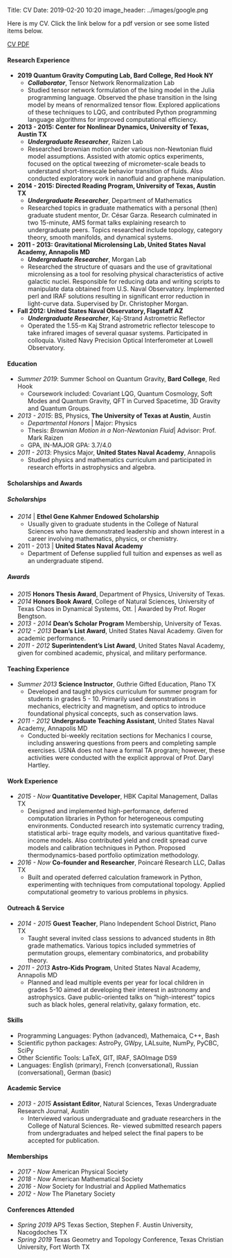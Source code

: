 Title: CV
Date: 2019-02-20 10:20
image_header: ../images/google.png

Here is my CV. Click the link below for a pdf version or see some listed items below.

[CV PDF]({static}/pdfs/cv.pdf)


#### Research Experience
- **2019 Quantum Gravity Computing Lab, Bard College, Red Hook NY**
    - **_Collaborator_**, Tensor Network Renormalization Lab
    - Studied tensor network formulation of the Ising model in the Julia programming language. Observed the phase transition in the Ising model by means of renormalized tensor flow. Explored applications of these techniques to LQG, and contributed Python programming language algorithms for improved computational efficiency.
- **2013 - 2015: Center for Nonlinear Dynamics, University of Texas, Austin TX**
    - **_Undergraduate Researcher_**, Raizen Lab
    - Researched brownian motion under various non-Newtonian fluid model assumptions. Assisted with atomic optics experiments, focused on the optical tweezing of micrometer-scale beads to understand short-timescale behavior transition of fluids. Also conducted exploratory work in nanofluid and graphene manipulation.
- **2014 - 2015: Directed Reading Program, University of Texas, Austin TX**
    - **_Undergraduate Researcher_**, Department of Mathematics
    - Researched topics in graduate mathematics with a personal (then) graduate student mentor, Dr. César Garza. Research culminated in two 15-minute, AMS format talks explaining research to undergraduate peers. Topics researched include topology, category theory, smooth manifolds, and dynamical systems.
- **2011 - 2013: Gravitational Microlensing Lab, United States Naval Academy, Annapolis MD**
    - **_Undergraduate Researcher_**, Morgan Lab
    - Researched the structure of quasars and the use of gravitational microlensing as a tool for resolving physical characteristics of active galactic nuclei. Responsible for reducing data and writing scripts to manipulate data obtained from U.S. Naval Observatory. Implemented perl and IRAF solutions resulting in significant error reduction in light-curve data. Supervised by Dr. Christopher Morgan.
- **Fall 2012: United States Naval Observatory, Flagstaff AZ**
    - **_Undergraduate Researcher_**, Kaj-Strand Astrometric Reflector
    - Operated the 1.55-m Kaj Strand astrometric reflector telescope to take infrared images of several quasar systems. Participated in colloquia. Visited Navy Precision Optical Interferometer at Lowell Observatory.


#### Education
- _Summer 2019_: Summer School on Quantum Gravity, **Bard College**, Red Hook
    - Coursework included: Covariant LQG, Quantum Cosmology, Soft Modes and Quantum Gravity, QFT in Curved Spacetime, 3D Gravity and Quantum Groups.
- _2013 - 2015_: BS, Physics, **The University of Texas at Austin**, Austin
    - _Departmental Honors_ | Major: Physics
    - Thesis: _Brownian Motion in a Non-Newtonian Fluid_| Advisor: Prof. Mark Raizen
    - GPA, IN-MAJOR GPA: 3.7/4.0
- _2011 - 2013_: Physics Major, **United States Naval Academy**, Annapolis
    - Studied physics and mathematics curriculum and participated in research efforts in astrophysics and algebra.


#### Scholarships and Awards
##### Scholarships
- _2014_ | **Ethel Gene Kahmer Endowed Scholarship**
    - Usually given to graduate students in the College of Natural Sciences who have demonstrated leadership and shown interest in a career involving mathematics, physics, or chemistry.
- 2011 - 2013 | **United States Naval Academy**
    - Department of Defense supplied full tuition and expenses as well as an undergraduate stipend.
##### Awards
- _2015_ **Honors Thesis Award**, Department of Physics, University of Texas.
- _2014_ **Honors Book Award**, College of Natural Sciences, University of Texas Chaos in Dynamical Systems, Ott. | Awarded by Prof. Roger Bengtson.
- _2013 - 2014_ **Dean’s Scholar Program** Membership, University of Texas.
- _2012 - 2013_ **Dean’s List Award**, United States Naval Academy. Given for academic performance.
- _2011 - 2012_ **Superintendent’s List Award**, United States Naval Academy, given for combined academic, physical, and military performance.


#### Teaching Experience
- _Summer 2013_ **Science Instructor**, Guthrie Gifted Education, Plano TX
    - Developed and taught physics curriculum for summer program for students in grades 5 - 10. Primarily used demonstrations in mechanics, electricity and magnetism, and optics to introduce foundational physical concepts, such as conservation laws.
- _2011 - 2012_ **Undergraduate Teaching Assistant**, United States Naval Academy, Annapolis MD
    - Conducted bi-weekly recitation sections for Mechanics I course, including answering questions from peers and completing sample exercises. USNA does not have a formal TA program; however, these activities were conducted with the explicit approval of Prof. Daryl Hartley.


#### Work Experience
- _2015 - Now_ **Quantitative Developer**, HBK Capital Management, Dallas TX
    - Designed and implemented high-performance, deferred computation libraries in Python for heterogeneous computing environments. Conducted research into systematic currency trading, statistical arbi- trage equity models, and various quantitative fixed-income models. Also contributed yield and credit spread curve models and calibration techniques in Python. Proposed thermodynamics-based portfolio optimization methodology.
- _2016 - Now_ **Co-founder and Researcher**, Poincaré Research LLC, Dallas TX
    - Built and operated deferred calculation framework in Python, experimenting with techniques from computational topology. Applied computational geometry to various problems in physics.


#### Outreach & Service
- _2014 - 2015_ **Guest Teacher**, Plano Independent School District, Plano TX
    - Taught several invited class sessions to advanced students in 8th grade mathematics. Various topics included symmetries of permutation groups, elementary combinatorics, and probability theory.
- _2011 - 2013_ **Astro-Kids Program**, United States Naval Academy, Annapolis MD
    - Planned and lead multiple events per year for local children in grades 5-10 aimed at developing their interest in astronomy and astrophysics. Gave public-oriented talks on ”high-interest” topics such as black holes, general relativity, galaxy formation, etc.


#### Skills
- Programming Languages: Python (advanced), Mathemaica, C++, Bash
- Scientific python packages: AstroPy, GWpy, LALsuite, NumPy, PyCBC, SciPy 
- Other Scientific Tools: LaTeX, GIT, IRAF, SAOImage DS9  
- Languages: English (primary), French (conversational), Russian (conversational), German (basic)


#### Academic Service
- _2013 - 2015_ **Assistant Editor**, Natural Sciences, Texas Undergraduate Research Journal, Austin
    - Interviewed various undergraduate and graduate researchers in the College of Natural Sciences. Re- viewed submitted research papers from undergraduates and helped select the final papers to be accepted for publication.


#### Memberships
- _2017 - Now_ American Physical Society 
- _2018 - Now_ American Mathematical Society 
- _2016 - Now_ Society for Industrial and Applied Mathematics 
- _2012 - Now_ The Planetary Society


#### Conferences Attended
- _Spring 2019_ APS Texas Section, Stephen F. Austin University, Nacogdoches TX
- _Spring 2019_ Texas Geometry and Topology Conference, Texas Christian University, Fort Worth TX


<br>
